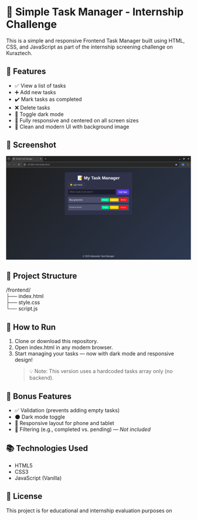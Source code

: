 # 🌟 Simple Task Manager - Internship Challenge

This is a simple and responsive Frontend Task Manager built using HTML, CSS, and JavaScript as part of the internship screening challenge on Kuraztech.

## 🔧 Features

- ✅ View a list of tasks
- ➕ Add new tasks
- ✔️ Mark tasks as completed
- ❌ Delete tasks
- 🌙 Toggle dark mode
- 📱 Fully responsive and centered on all screen sizes
- 🎨 Clean and modern UI with background image

## 📸 Screenshot

![Screenshot](screenshot.png)

## 📁 Project Structure

/frontend/  
├── index.html  
├── style.css  
└── script.js

## 🚀 How to Run

1. Clone or download this repository.
2. Open index.html in any modern browser.
3. Start managing your tasks — now with dark mode and responsive design!
   > 💡 Note: This version uses a hardcoded tasks array only (no backend).

## 🎯 Bonus Features

- ✅ Validation (prevents adding empty tasks)
- 🌑 Dark mode toggle
- 📱 Responsive layout for phone and tablet
- 🚫 Filtering (e.g., completed vs. pending) — _Not included_

## 📚 Technologies Used

- HTML5
- CSS3
- JavaScript (Vanilla)

## 📄 License

This project is for educational and internship evaluation purposes on

